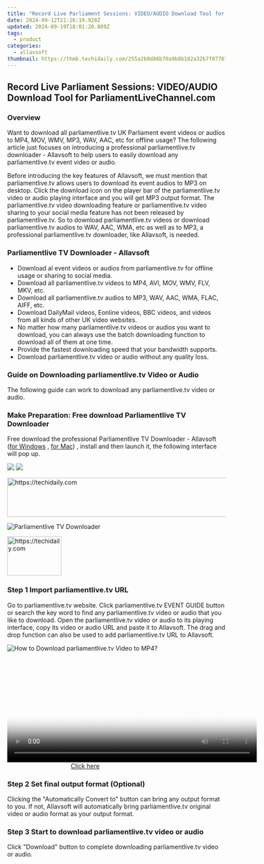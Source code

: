 ```yaml
---
title: "Record Live Parliament Sessions: VIDEO/AUDIO Download Tool for ParliamentLiveChannel.com"
date: 2024-09-12T21:26:19.928Z
updated: 2024-09-19T18:01:20.889Z
tags:
  - product
categories:
  - allavsoft
thumbnail: https://thmb.techidaily.com/255a2b0d86b70a9b8b182a32b7f077670444b2206bc46e01ddb9543cc9317ad5.png
---
```


## Record Live Parliament Sessions: VIDEO/AUDIO Download Tool for ParliamentLiveChannel.com

### Overview

Want to download all parliamentlive.tv UK Parliament event videos or audios to MP4, MOV, WMV, MP3, WAV, AAC, etc for offline usage? The following article just focuses on introducing a professional parliamentlive.tv downloader - Allavsoft to help users to easily download any parliamentlive.tv event video or audio.

Before introducing the key features of Allavsoft, we must mention that parliamentlive.tv allows users to download its event audios to MP3 on desktop. Click the download icon on the player bar of the parliamentlive.tv video or audio playing interface and you will get MP3 output format. The parliamentlive.tv video downloading feature or parliamentlive.tv video sharing to your social media feature has not been released by parliamentlive.tv. So to download parliamentlive.tv videos or download parliamentlive.tv audios to WAV, AAC, WMA, etc as well as to MP3, a professional parliamentlive.tv downloader, like Allavsoft, is needed.

### Parliamentlive TV Downloader - Allavsoft

* Download al event videos or audios from parliamentlive.tv for offline usage or sharing to social media.
* Download all parliamentlive.tv videos to MP4, AVI, MOV, WMV, FLV, MKV, etc.
* Download all parliamentlive.tv audios to MP3, WAV, AAC, WMA, FLAC, AIFF, etc.
* Download DailyMail videos, Eonline videos, BBC videos, and videos from all kinds of other UK video websites.
* No matter how many parliamentlive.tv videos or audios you want to download, you can always use the batch downloading function to download all of them at one time.
* Provide the fastest downloading speed that your bandwidth supports.
* Download parliamentlive.tv video or audio without any quality loss.

### Guide on Downloading parliamentlive.tv Video or Audio

The following guide can work to download any parliamentlive.tv video or audio.

### Make Preparation: Free download Parliamentlive TV Downloader

Free download the professional Parliamentlive TV Downloader - Allavsoft ([for Windows](https://tools.techidaily.com/allavsoft/products/) , [for Mac](https://tools.techidaily.com/allavsoft/products/)) , install and then launch it, the following interface will pop up.

[![](https://www.allavsoft.com/how-to/../images/how-to/free-download-win.jpg)](https://tools.techidaily.com/allavsoft/products/) [![](https://www.allavsoft.com/how-to/../images/how-to/free-download-mac.jpg)](https://tools.techidaily.com/allavsoft/products/)

<!-- affiliate ads begin -->
<a href="https://appsumo.8odi.net/c/5597632/2111965/7443" target="_top" id="2111965">
  <img src="//a.impactradius-go.com/display-ad/7443-2111965" border="0" alt="https://techidaily.com" width="728" height="90"/>
</a>
<img height="0" width="0" src="https://appsumo.8odi.net/i/5597632/2111965/7443" style="position:absolute;visibility:hidden;" border="0" />
<!-- affiliate ads end -->

![Parliamentlive TV Downloader](https://www.allavsoft.com/how-to/../images/allavsoft/screen-shot-600.jpg)

<!-- affiliate ads begin -->
<a href="https://aligracehair.sjv.io/c/5597632/2135409/19272" target="_top" id="2135409">
  <img src="//a.impactradius-go.com/display-ad/19272-2135409" border="0" alt="https://techidaily.com" width="125" height="90"/>
</a>
<img height="0" width="0" src="https://aligracehair.sjv.io/i/5597632/2135409/19272" style="position:absolute;visibility:hidden;" border="0" />
<!-- affiliate ads end -->

### Step 1 Import parliamentlive.tv URL

Go to parliamentlive.tv website. Click parliamentlive.tv EVENT GUIDE button or search the key word to find any parliamentlive.tv video or audio that you like to download. Open the parliamentlive.tv video or audio to its playing interface, copy its video or audio URL and paste it to Allavsoft. The drag and drop function can also be used to add parliamentlive.tv URL to Allavsoft.

![How to Download parliamentlive.tv Video to MP4?](https://www.allavsoft.com/how-to/../images/how-to/download-rtmp-video/download-rtmp-video.jpg)

<!-- affiliate ads begin -->
<span id="1983549">
					<video width="576" height="240" style="cursor:pointer"
           poster="//a.impactradius-go.com/display-clicktoplayimage/1983549.png"
           onclick="if(!this.playClicked){this.play();this.setAttribute('controls',true);this.playClicked=true;}">
	   <source src="//a.impactradius-go.com/display-ad/22993-1983549">
	   <img src="//a.impactradius-go.com/display-clicktoplayimage/1983549.png" style="border: none; height: 100%; width: 100%; object-fit: contain">
	</video>
	<div style="width:360px;text-align:center"><a href="javascript:window.open(decodeURIComponent('https%3A%2F%2Fhomestyler.sjv.io%2Fc%2F5597632%2F1983549%2F22993'), '_blank');void(0);">Click here</a></div>
</span>
<img height="0" width="0" src="https://imp.pxf.io/i/5597632/1983549/22993" style="position:absolute;visibility:hidden;" border="0" />
<!-- affiliate ads end -->

### Step 2 Set final output format (Optional)

Clicking the "Automatically Convert to" button can bring any output format to you. If not, Allavsoft will automatically bring parliamentlive.tv original video or audio format as your output format.

### Step 3 Start to download parliamentlive.tv video or audio

Click "Download" button to complete downloading parliamentlive.tv video or audio.

<ins class="adsbygoogle"
     style="display:block"
     data-ad-format="autorelaxed"
     data-ad-client="ca-pub-7571918770474297"
     data-ad-slot="1223367746"></ins>

<ins class="adsbygoogle"
     style="display:block"
     data-ad-client="ca-pub-7571918770474297"
     data-ad-slot="8358498916"
     data-ad-format="auto"
     data-full-width-responsive="true"></ins>
